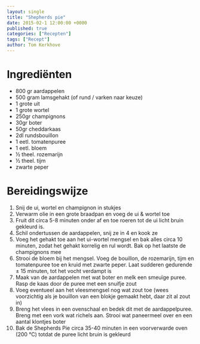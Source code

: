 ```yaml
---
layout: single
title: "Shepherds pie"
date: 2015-02-1 12:00:00 +0000
published: true
categories: ["Recepten"]
tags: ["Recept"]
author: Tom Kerkhove
---
```


# Ingrediënten

- 800 gr aardappelen
- 500 gram lamsgehakt (of rund / varken naar keuze)
- 1 grote uit
- 1 grote wortel
- 250gr champignons
- 30gr boter
- 50gr cheddarkaas
- 2dl rundsbouillon
- 1 eetl. tomatenpuree
- 1 eetl. bloem
- ½ theel. rozemarijn
- ½ theel. tijm
- zwarte peper

# Bereidingswijze

1. Snij de ui, wortel en champignon in stukjes
2. Verwarm olie in een grote braadpan en voeg de ui & wortel toe
3. Fruit dit circa 5-8 minuten onder af en toe roeren tot de ui licht bruin gekleurd is.
4. Schil ondertussen de aardappelen, snij ze in 4 en kook ze
5. Voeg het gehakt toe aan het ui-wortel mengsel en bak alles circa 10 minuten, zodat het gehakt korrelig en rul wordt. Bak op het laatste de champignons mee
6. Strooi de bloem bij het mengsel. Voeg de bouillon, de rozemarijn, tijm en tomatenpuree toe en kruid met zwarte peper. Laat sudderen gedurende ± 15 minuten, tot het vocht verdampt is
7. Maak van de aardappelen met wat boter en melk een smeuïge puree. Rasp de kaas door de puree met een snuifje zout
8. Voeg eventueel aan het vleesmengsel nog wat zout toe (wees voorzichtig als je bouillon van een blokje gemaakt hebt, daar zit al zout in)
9. Breng het vlees in een ovenschaal en bedek dit met de aardappelpuree. Breng met een vork wat  richels aan. Strooi wat paneermeel over en een aantal klontjes boter
10. Bak de Shepherds Pie circa 35-40 minuten in een voorverwarde oven (200 °C) totdat de puree licht bruin is gekleurd